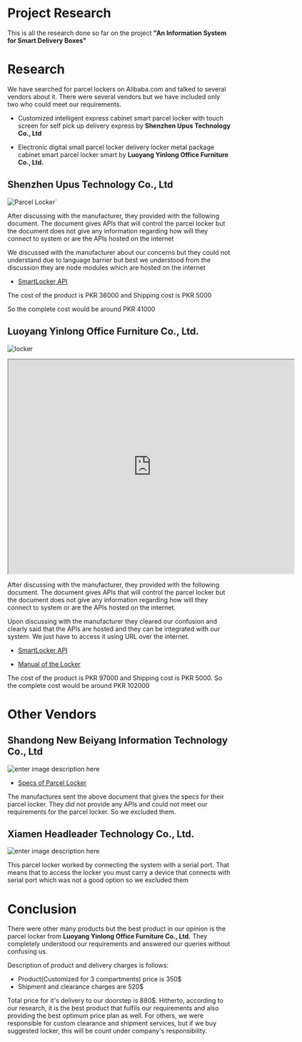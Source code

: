 ﻿# Project Research

  

This is all the research done so far on the project **"An Information System for Smart Delivery Boxes"**

  
  

# Research

  

We have searched for parcel lockers on Alibaba.com and talked to several vendors about it. There were several vendors but we have included only two who could meet our requirements.

- Customized intelligent express cabinet smart parcel locker with touch screen for self pick up delivery express by **Shenzhen Upus Technology Co., Ltd**

- Electronic digital small parcel locker delivery locker metal package cabinet smart parcel locker smart by **Luoyang Yinlong Office Furniture Co., Ltd.**

  

## Shenzhen Upus Technology Co., Ltd

![Parcel Locker`](https://image.made-in-china.com/43f34j00TMCldrKslAzg/Smart-Metal-Parcel-Locker-Intelligent-Parcel-Cabinet-Smart-Express-Lockers.webp)

  

After discussing with the manufacturer, they provided with the following document. The document gives APIs that will control the parcel locker but the document does not give any information regarding how will they connect to system or are the APIs hosted on the internet

We discussed with the manufacturer about our concerns but they could not understand due to language barrier but best we understood from the discussion they are node modules which are hosted on the internet

- [SmartLocker API](https://drive.google.com/uc?export=download&id=1iOkpgUJ9jpe-kPwc1nWaYTqu_JboYYo6)

  

The cost of the product is PKR 36000 and Shipping cost is PKR 5000

So the complete cost would be around PKR 41000

## Luoyang Yinlong Office Furniture Co., Ltd.

  

![locker](https://s.alicdn.com/@sc04/kf/Hc4ad01562d9140b89455dc065af6eff0F.png_720x720q50.jpg)

  

<iframe  src="https://drive.google.com/file/d/1-RhBYoLLP4gvv2vsu_mfLWI9wnRgdv08/preview"  width="640"  height="480"  allow="autoplay"></iframe>

  
  

After discussing with the manufacturer, they provided with the following document. The document gives APIs that will control the parcel locker but the document does not give any information regarding how will they connect to system or are the APIs hosted on the internet.

Upon discussing with the manufacturer they cleared our confusion and clearly said that the APIs are hosted and they can be integrated with our system. We just have to access it using URL over the internet.

- [SmartLocker API](https://drive.google.com/uc?export=download&id=1iOkpgUJ9jpe-kPwc1nWaYTqu_JboYYo6)

- [Manual of the Locker](https://drive.google.com/file/d/1eRhzbWFZUEIelKtIHTKjQBSDZIdL3Z7j/view?usp=sharing)

  

The cost of the product is PKR 97000 and Shipping cost is PKR 5000. So the complete cost would be around PKR 102000

  

# Other Vendors

  

## Shandong New Beiyang Information Technology Co., Ltd

![enter image description here](https://s.alicdn.com/@sc04/kf/Hc4ff1bee8d4b4063afad48d6dd9f3ed9U.jpg_720x720q50.jpg)

- [Specs of Parcel Locker](https://docs.google.com/spreadsheets/d/1bnYq3t16HcaJjFY_WWbRSxaIereo0UnD/edit?usp=sharing&ouid=112083732959538361973&rtpof=true&sd=true)

  

The manufactures sent the above document that gives the specs for their parcel locker. They did not provide any APIs and could not meet our requirements for the parcel locker. So we excluded them.

  

## Xiamen Headleader Technology Co., Ltd.

![enter image description here](https://s.alicdn.com/@sc04/kf/H7e271fbe10984ed28802e7e29fd6ca1a5.jpg_720x720q50.jpg)

This parcel locker worked by connecting the system with a serial port. That means that to access the locker you must carry a device that connects with serial port which was not a good option so we excluded them

  
  
  

# Conclusion

There were other many products but the best product in our opinion is the parcel locker from **Luoyang Yinlong Office Furniture Co., Ltd.** They completely understood our requirements and answered our queries without confusing us.

Description of product and delivery charges is follows:

 - Product(Customized for 3 compartments) price is 350$
 - Shipment and clearance charges are 520$


Total price for it's delivery to our doorstep is 880$. Hitherto, according to our research, it is the best product that fulfils our requirements and also providing the best optimum price plan as well. For others, we were responsible for custom clearance and shipment services, but if we buy suggested locker, this will be count under company's responsibility.

